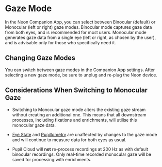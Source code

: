 # Gaze Mode

In the Neon Companion App, you can select between Binocular (default) or Monocular (left or right) gaze modes. Binocular mode captures gaze data from both eyes, and is recommended for most users. Monocular mode generates gaze data from a single eye (left or right, as chosen by the user), and is advisable only for those who specifically need it.

## Changing Gaze Modes

You can switch between gaze modes in the Companion App settings. After selecting a new gaze mode, be sure to unplug and re-plug the Neon device.

## Considerations When Switching to Monocular Gaze

- Switching to Monocular gaze mode alters the existing gaze stream without creating an additional one. This means that all downstream processes, including fixations and enrichments, will utilise this monocular gaze data.

- [Eye State](/data-collection/data-streams/#_3d-eye-states) and [Pupillometry](/data-collection/data-streams/#pupil-diameters) are unaffected by changes to the gaze mode and will continue to measure data for both eyes as usual.

- Pupil Cloud will **not** re-process recordings at 200 Hz as with default binocular recordings. Only real-time recorded monocular gaze will be saved for processing with enrichments.
